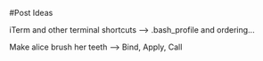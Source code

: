 #Post Ideas

iTerm and other terminal shortcuts --> .bash_profile and ordering...

Make alice brush her teeth --> Bind, Apply, Call
